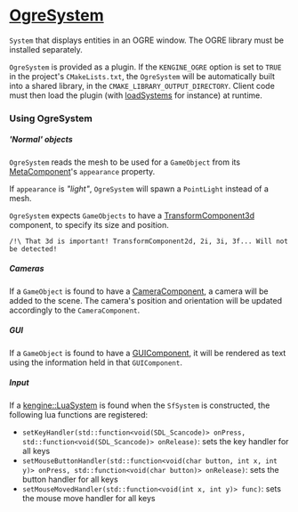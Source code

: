 # [OgreSystem](OgreSystem.hpp)

`System` that displays entities in an OGRE window. The OGRE library must be installed separately.

`OgreSystem` is provided as a plugin. If the `KENGINE_OGRE` option is set to `TRUE` in the project's `CMakeLists.txt`, the `OgreSystem` will be automatically built into a shared library, in the `CMAKE_LIBRARY_OUTPUT_DIRECTORY`. Client code must then load the plugin (with [loadSystems](../../../SystemManager.md) for instance) at runtime.

### Using OgreSystem

##### 'Normal' objects

`OgreSystem` reads the mesh to be used for a `GameObject` from its [MetaComponent](../../components/MetaComponent.md)'s `appearance` property.

If `appearance` is *"light"*, `OgreSystem` will spawn a `PointLight` instead of a mesh.

`OgreSystem` expects `GameObjects` to have a [TransformComponent3d](../../components/TransformComponent.md) component, to specify its size and position.

```
/!\ That 3d is important! TransformComponent2d, 2i, 3i, 3f... Will not be detected!
```

##### Cameras

If a `GameObject` is found to have a [CameraComponent](../../components/CameraComponent.hpp), a camera will be added to the scene. The camera's position and orientation will be updated accordingly to the `CameraComponent`.

##### GUI

If a `GameObject` is found to have a [GUIComponent](../../components/GUIComponent.md), it will be rendered as text using the information held in that `GUIComponent`.

##### Input


If a [kengine::LuaSystem](../../systems/LuaSystem.md) is found when the `SfSystem` is constructed, the following lua functions are registered:

* `setKeyHandler(std::function<void(SDL_Scancode)> onPress, std::function<void(SDL_Scancode)> onRelease)`: sets the key handler for all keys
* `setMouseButtonHandler(std::function<void(char button, int x, int y)> onPress, std::function<void(char button)> onRelease)`: sets the button handler for all keys
* `setMouseMovedHandler(std::function<void(int x, int y)> func)`: sets the mouse move handler for all keys


